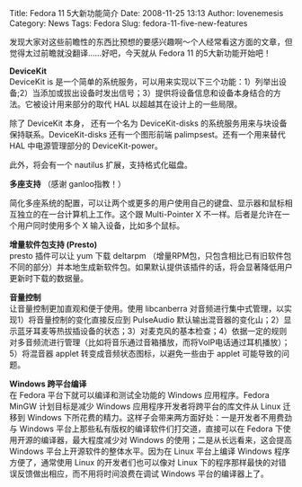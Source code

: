 Title: Fedora 11 5大新功能简介
Date: 2008-11-25 13:13
Author: lovenemesis
Category: News
Tags: Fedora
Slug: fedora-11-five-new-features

发现大家对这些前瞻性的东西比预想的要感兴趣啊～个人经常看这方面的文章，但觉得太过前瞻就没翻译……好吧，今天就从
Fedora 11 的5大新功能开始吧！

**DeviceKit**  
DeviceKit is
是一个简单的系统服务，可以用来实现以下三个功能：1）列举出设备;2）当添加或拔出设备时发出信号；3）提供将设备信息和设备本身结合的方法。它被设计用来部分的取代
HAL 以超越其在设计上的一些局限。

除了 DeviceKit 本身， 还有一个名为 DeviceKit-disks
的系统服务用来与块设备保持联系。DeviceKit-disks 还有一个图形前端
palimpsest。还有一个用来替代 HAL 中电源管理部分的 DeviceKit-power。

此外，将会有一个 nautilus 扩展，支持格式化磁盘。

**多座支持** （感谢 ganloo指教！）  

简化多座系统的配置，可以让两个或更多的用户使用自己的键盘、显示器和鼠标相互独立的在一台计算机上工作。这个跟
Multi-Pointer X 不一样。后者是允许在一个用户同时使用多个 X
输入设备，比如多个鼠标。

**增量软件包支持 (Presto)**  
presto 插件可以让 yum 下载 deltarpm
（增量RPM包，只包含相比已有旧软件包不同的部分）并本地生成新软件包。如果默认提供该插件的话，将会显著降低用户更新时下载的数据量。

**音量控制**  
让音量控制更加直观和便于使用。使用 libcanberra
对音频进行集中式管理，以实现1）将音量控制的变化直接反应到 PulseAudio
默认输出混音器的变化山；2）显示蓝牙耳麦等热拔插设备的状态；3）对麦克风的基本检查；4）依据一定的规则对多音频流进行管理（比如将音乐通过音箱播放，而将VoIP电话通过耳机播放）；5）将混音器
applet 转变成音频状态图标，以避免一些由于 applet 可能导致的问题。

**Windows 跨平台编译**  
在 Fedora 平台下就可以编译和测试全功能的 Windows 应用程序。Fedora MinGW
计划目标是减少 Windows 应用程序开发者将跨平台的库文件从 Linux 迁移到
Windows 下所花费的精力。这样子会带来两方面好处：一是开发者不用费劲与
Windows 平台上那些私有版权的编译软件们打交道，直接可以在 Fedora
下使用开源的编译器，最大程度减少对 Windows
的使用；二是从长远看来，这会提高 Windows
平台上开源软件的整体水平。因为在 Linux 平台上编译 Windows
程序方便了，通常使用 Linux 的开发者们也可以像对 Linux
下的程序那样最快的对错误反馈做出相应，而不用将时间浪费在调试 Windows
平台的编译器上了。
